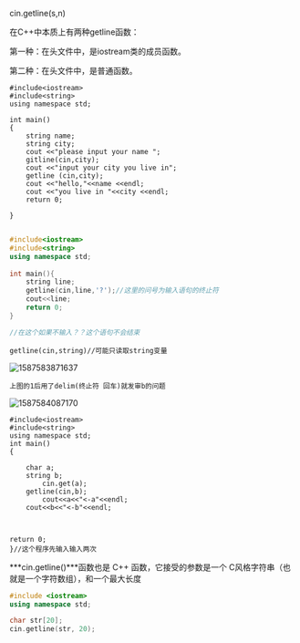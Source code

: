 cin.getline(s,n)

在C++中本质上有两种getline函数：

第一种：在头文件<istream>中，是iostream类的成员函数。

第二种：在头文件<string>中，是普通函数。

```
#include<iostream>
#include<string>
using namespace std;

int main()
{
    string name;
    string city;
    cout <<"please input your name ";
    gitline(cin,city);
    cout <<"input your city you live in";
    getline (cin,city);
    cout <<"hello,"<<name <<endl;
    cout <<"you live in "<<city <<endl;
    return 0;
        
}
```

```cpp

#include<iostream>
#include<string>
using namespace std;
 
int main(){
	string line;
	getline(cin,line,'?');//这里的问号为输入语句的终止符
	cout<<line;
	return 0;
}

//在这个如果不输入？？这个语句不会结束
```

```
getline(cin,string)//可能只读取string变量
```

![1587583871637](../img/1587583871637.png)

```
上图的1后用了delim(终止符 回车)就发审b的问题
```

![1587584087170](../img/1587584087170.png)

```
#include<iostream>
#include<string>
using namespace std;
int main()
{

	char a;
	string b;
        cin.get(a);
    getline(cin,b);
        cout<<a<<"<-a"<<endl;
    cout<<b<<"<-b"<<endl;



return 0;
}//这个程序先输入输入两次
```

 ***cin.getline()***函数也是 C++ 函数，它接受的参数是一个 C风格字符串（也就是一个字符数组），和一个最大长度

```cpp
#include <iostream>
using namespace std;

char str[20];
cin.getline(str, 20);
```

